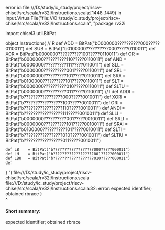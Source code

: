 error id: file:///D:/study/ic_study/project/riscv-chisel/src/scala/rv32i/Instructions.scala:[1448..1449) in Input.VirtualFile("file:///D:/study/ic_study/project/riscv-chisel/src/scala/rv32i/Instructions.scala", "package rv32i

import chisel3.util.BitPat

object Instructions{
    // R
    def ADD   = BitPat("b0000000??????????000?????0110011") 
    def SUB   = BitPat("b0100000??????????000?????0110011")
    def XOR   = BitPat("b0000000??????????100?????0110011")
    def OR    = BitPat("b0000000??????????110?????0110011")
    def AND   = BitPat("b0000000??????????111?????0110011")
    def SLL   = BitPat("b0000000??????????001?????0110011")
    def SRL   = BitPat("b0000000??????????101?????0110011")
    def SRA   = BitPat("b0100000??????????101?????0110011")
    def SLT   = BitPat("b0000000??????????010?????0110011")
    def SLTU  = BitPat("b0000000??????????011?????0110011")
    // I
    def ADDI  = BitPat("b?????????????????000?????0010011")
    def XORI  = BitPat("b?????????????????100?????0010011")
    def ORI   = BitPat("b?????????????????110?????0010011")
    def ANDI  = BitPat("b?????????????????111?????0010011")
    def SLLI  = BitPat("b0000000??????????001?????0010011")
    def SRLI  = BitPat("b0000000??????????101?????0010011")
    def SRAI  = BitPat("b0100000??????????101?????0010011")
    def SLTI  = BitPat("b?????????????????010?????0010011")
    def SLTIU = BitPat("b?????????????????011?????0010011")
    
    def LB    = BitPat("b??????????????????000?????000011")
    def LH    = BitPat("b??????????????????001?????000011")
    def LBU   = BitPat("b??????????????????010?????000011")
    def 
}   ")
file:///D:/study/ic_study/project/riscv-chisel/src/scala/rv32i/Instructions.scala
file:///D:/study/ic_study/project/riscv-chisel/src/scala/rv32i/Instructions.scala:32: error: expected identifier; obtained rbrace
}   
^
#### Short summary: 

expected identifier; obtained rbrace